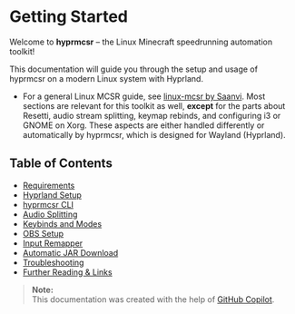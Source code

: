 # Getting Started

Welcome to **hyprmcsr** – the Linux Minecraft speedrunning automation toolkit!

This documentation will guide you through the setup and usage of hyprmcsr on a modern Linux system with Hyprland.

- For a general Linux MCSR guide, see [linux-mcsr by Saanvi](https://its-saanvi.github.io/linux-mcsr/).
  Most sections are relevant for this toolkit as well, **except** for the parts about Resetti, audio stream splitting, keymap rebinds, and configuring i3 or GNOME on Xorg. 
  These aspects are either handled differently or automatically by hyprmcsr, which is designed for Wayland (Hyprland).

## Table of Contents

- [Requirements](./requirements.md)
- [Hyprland Setup](./hyprland-setup.md)
- [hyprmcsr CLI](./cli.md)
- [Audio Splitting](./audio-splitting.md)
- [Keybinds and Modes](./keybinds-and-modes.md)
- [OBS Setup](./obs-setup.md)
- [Input Remapper](./input-remapper.md)
- [Automatic JAR Download](./jar-download.md)
- [Troubleshooting](./troubleshooting.md)
- [Further Reading & Links](./links.md)

> **Note:**  
> This documentation was created with the help of [GitHub Copilot](https://github.com/features/copilot).
